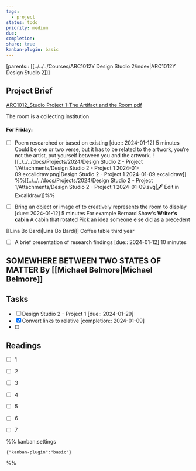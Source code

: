 ```yaml
---
tags:
  - project
status: todo
priority: medium
due: 
completion: 
share: true
kanban-plugin: basic
---
```


[parents:: [[../../../Courses/ARC1012Y Design Studio 2/index|ARC1012Y Design Studio 2]]]
## Project Brief

[ARC1012_Studio Project 1-The Artifact and the Room.pdf](file:///D:%5COneDrive%20-%20University%20of%20Toronto%5C_twp%5CDocument%5CScholar%5CUTOR%5C2024-01%5CARC1012Y%5CAssignments%5CA1%5CARC1012_Studio%20Project%201-The%20Artifact%20and%20the%20Room.pdf)

The room is a collecting institution 

#### For Friday:
- [ ] Poem researched or based on existing  [due:: 2024-01-12]
5 minutes
Could be one or two verse, but it has to be related to the artwork, you’re not the artist, put yourself between you and the artwork.
![[../../../docs/Projects/2024/Design Studio 2 - Project 1/Attachments/Design Studio 2 - Project 1 2024-01-09.excalidraw.png|Design Studio 2 - Project 1 2024-01-09.excalidraw]]
%%[[../../../docs/Projects/2024/Design Studio 2 - Project 1/Attachments/Design Studio 2 - Project 1 2024-01-09.svg|🖋 Edit in Excalidraw]]%%

- [ ] Bring an object or image of to creatively represents the room to display  [due:: 2024-01-12]
5 minutes
For example Bernard Shaw's **Writer’s cabin**
A cabin that rotated
Pick an idea someone else did as a precedent 

[[Lina Bo Bardi|Lina Bo Bardi]]
Coffee table third year

- [ ] A brief presentation of research findings  [due:: 2024-01-12]
10 minutes

## SOMEWHERE BETWEEN TWO STATES OF MATTER By [[Michael Belmore|Michael Belmore]]


## Tasks

- [ ] Design Studio 2 - Project 1  [due:: 2024-01-29]
- [x] Convert links to relative  [completion:: 2024-01-09]
- [ ] 


## Readings

- [ ] 1
- [ ] 2
- [ ] 3
- [ ] 4
- [ ] 5
- [ ] 6
- [ ] 7


%% kanban:settings
```
{"kanban-plugin":"basic"}
```
%%
